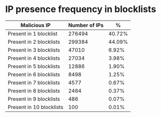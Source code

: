 # IP presence frequency in blocklists
| Malicious IP | Number of IPs | % |
|----|----|----|
| Present in 1 blocklist | 276494 | 40.72% |
| Present in 2 blocklists | 299384 | 44.09% |
| Present in 3 blocklists | 47010 | 6.92% |
| Present in 4 blocklists | 27034 | 3.98% |
| Present in 5 blocklists | 12886 | 1.90% |
| Present in 6 blocklists | 8498 | 1.25% |
| Present in 7 blocklists | 4577 | 0.67% |
| Present in 8 blocklists | 2484 | 0.37% |
| Present in 9 blocklists | 486 | 0.07% |
| Present in 10 blocklists | 100 | 0.01% |
